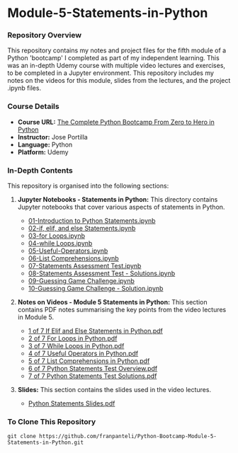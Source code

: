 # Module-5-Statements-in-Python

### Repository Overview

This repository contains my notes and project files for the fifth module of a Python 'bootcamp' I completed as part of my independent learning. This was an in-depth Udemy course with multiple video lectures and exercises, to be completed in a Jupyter environment. This repository includes my notes on the videos for this module, slides from the lectures, and the project .ipynb files.

### Course Details
- **Course URL:** [The Complete Python Bootcamp From Zero to Hero in Python](https://www.udemy.com/course/complete-python-bootcamp/?couponCode=ST18MT62524)
- **Instructor:** Jose Portilla
- **Language:** Python
- **Platform:** Udemy

### In-Depth Contents
This repository is organised into the following sections:

1. **Jupyter Notebooks - Statements in Python:**
   This directory contains Jupyter notebooks that cover various aspects of statements in Python.
   - [01-Introduction to Python Statements.ipynb](Jupyter%20Notebooks%20-%20Statements%20in%20Python/01-Introduction%20to%20Python%20Statements.ipynb)
   - [02-if, elif, and else Statements.ipynb](Jupyter%20Notebooks%20-%20Statements%20in%20Python/02-if,%20elif,%20and%20else%20Statements.ipynb)
   - [03-for Loops.ipynb](Jupyter%20Notebooks%20-%20Statements%20in%20Python/03-for%20Loops.ipynb)
   - [04-while Loops.ipynb](Jupyter%20Notebooks%20-%20Statements%20in%20Python/04-while%20Loops.ipynb)
   - [05-Useful-Operators.ipynb](Jupyter%20Notebooks%20-%20Statements%20in%20Python/05-Useful-Operators.ipynb)
   - [06-List Comprehensions.ipynb](Jupyter%20Notebooks%20-%20Statements%20in%20Python/06-List%20Comprehensions.ipynb)
   - [07-Statements Assessment Test.ipynb](Jupyter%20Notebooks%20-%20Statements%20in%20Python/07-Statements%20Assessment%20Test.ipynb)
   - [08-Statements Assessment Test - Solutions.ipynb](Jupyter%20Notebooks%20-%20Statements%20in%20Python/08-Statements%20Assessment%20Test%20-%20Solutions.ipynb)
   - [09-Guessing Game Challenge.ipynb](Jupyter%20Notebooks%20-%20Statements%20in%20Python/09-Guessing%20Game%20Challenge.ipynb)
   - [10-Guessing Game Challenge - Solution.ipynb](Jupyter%20Notebooks%20-%20Statements%20in%20Python/10-Guessing%20Game%20Challenge%20-%20Solution.ipynb)

2. **Notes on Videos - Module 5 Statements in Python:**
   This section contains PDF notes summarising the key points from the video lectures in Module 5.
   - [1 of 7 If Elif and Else Statements in Python.pdf](Notes%20on%20Videos%20-%20Module%205%20Statements%20in%20Python/1%20of%207%20If%20Elif%20and%20Else%20Statements%20in%20Python.pdf)
   - [2 of 7 For Loops in Python.pdf](Notes%20on%20Videos%20-%20Module%205%20Statements%20in%20Python/2%20of%207%20For%20Loops%20in%20Python.pdf)
   - [3 of 7 While Loops in Python.pdf](Notes%20on%20Videos%20-%20Module%205%20Statements%20in%20Python/3%20of%207%20While%20Loops%20in%20Python.pdf)
   - [4 of 7 Useful Operators in Python.pdf](Notes%20on%20Videos%20-%20Module%205%20Statements%20in%20Python/4%20of%207%20Useful%20Operators%20in%20Python.pdf)
   - [5 of 7 List Comprehensions in Python.pdf](Notes%20on%20Videos%20-%20Module%205%20Statements%20in%20Python/5%20of%207%20List%20Comprehensions%20in%20Python.pdf)
   - [6 of 7 Python Statements Test Overview.pdf](Notes%20on%20Videos%20-%20Module%205%20Statements%20in%20Python/6%20of%207%20Python%20Statements%20Test%20Overview.pdf)
   - [7 of 7 Python Statements Test Solutions.pdf](Notes%20on%20Videos%20-%20Module%205%20Statements%20in%20Python/7%20of%207%20Python%20Statements%20Test%20Solutions.pdf)

3. **Slides:**
   This section contains the slides used in the video lectures.
   - [Python Statements Slides.pdf](Python%20Statements%20Slides.pdf)

### To Clone This Repository
```
git clone https://github.com/franpanteli/Python-Bootcamp-Module-5-Statements-in-Python.git
```

